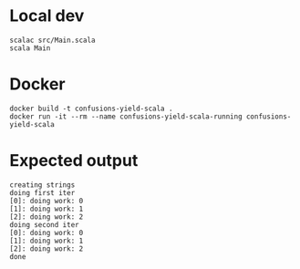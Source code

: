 # Local dev

    scalac src/Main.scala
    scala Main
    
# Docker

    docker build -t confusions-yield-scala .
    docker run -it --rm --name confusions-yield-scala-running confusions-yield-scala

# Expected output
    
    creating strings
    doing first iter
    [0]: doing work: 0
    [1]: doing work: 1
    [2]: doing work: 2
    doing second iter
    [0]: doing work: 0
    [1]: doing work: 1
    [2]: doing work: 2
    done

